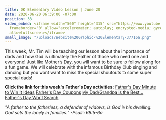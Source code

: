 ```yaml
---
title: DK Elementary Video Lesson | June 20
date: 2020-06-20 06:39:00 -07:00
position: 33
video_embed: <iframe width="560" height="315" src="https://www.youtube.com/embed/TTV40-9DZ7w"
  frameborder="0" allow="accelerometer; autoplay; encrypted-media; gyroscope; picture-in-picture"
  allowfullscreen></iframe>
small_image: "/uploads/Website%20Graphic-%20Elementary-37716a.png"
---
```


This week, Mr. Tim will be teaching our lesson about the importance of dads and how God is ultimately the Father of those who need one and everyone! Just like Mother’s Day, you will want to be sure to follow along for a fun game. We will celebrate with the infamous Birthday Club singing and dancing but you wont want to miss the special shoutouts to some super special dads!

**Click the link for this week's Father's Day activities:**
[Father's Day Minute to Win It Ideas](https://drive.google.com/file/d/1zboh-38Bxf3wrCOlEKwepIGyrAlWiyEh/view?usp=sharing)
[Father's Day Coupons](https://drive.google.com/file/d/1azJ-0TCwzAz4_qt3CTbVwF_FC0YiOzwp/view?usp=sharing)
[My Dad/Grandpa is the Best... ](https://drive.google.com/file/d/16XtP73AV1SVcMWfIhb4L8lCHVwBLJiHk/view?usp=sharing)
[Father's Day Word Search](https://drive.google.com/file/d/1GQnidmZtb6un93CHKMnVDEW_r0uHEOqc/view?usp=sharing)

*"A father to the fatherless, a defender of widows, is God in his dwelling. God sets the lonely in families." -Psalm 68:5-6a*